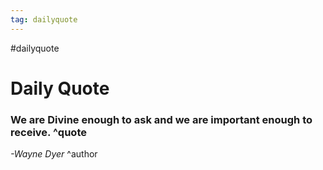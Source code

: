 ```yaml
---
tag: dailyquote
---
```


#dailyquote

# Daily Quote

### We are Divine enough to ask and we are important enough to receive. ^quote
*-Wayne Dyer* ^author
